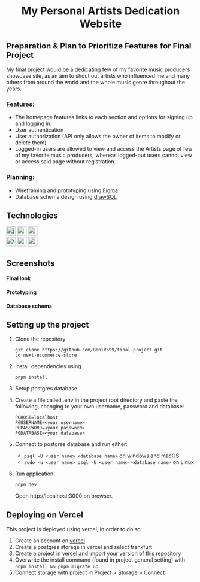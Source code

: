 <h1 align="center">My Personal Artists Dedication Website</h1>


## Preparation & Plan to Prioritize Features for Final Project

My final project would be a dedicating few of my favorite music producers showcase site, as an aim to shout out artists who influenced me and many others from around the world and the whole music genre throughout the years.

### Features:

- The homepage features links to each section and options for signing up and logging in.
 - User authentication 
 - User authorization (API only allows the owner of items to modify or delete them)
- Logged-in users are allowed to view and access the Artists page of few of my favorite music producers; whereas logged-out users cannot view or access said page without registration.

### Planning:

- Wireframing and prototyping using [Figma](https://www.figma.com/file/BoZFQhr77DZUiJXXN56pRH/My-Personal-Artists-Dedication-Webpage?type=design&mode=design&t=aeJNBureDcpTdrDB-0)
- Database schema design using [drawSQL](https://drawsql.app/teams/databased-1/diagrams/final-project)

## Technologies

<img height="25" src="https://img.shields.io/badge/JavaScript-323330?style=for-the-badge&logo=javascript&logoColor=F7DF1E" alt="javascript logo"/> <img height="25" src="https://img.shields.io/badge/Next-black?style=for-the-badge&logo=next.js&logoColor=white" alt="next js logo"/> <img height="25" src="https://img.shields.io/badge/react-%2320232a.svg?style=for-the-badge&logo=react&logoColor=%2361DAFB" alt="react logo"/> <br /> <img height="25" src="https://img.shields.io/badge/typescript-%23007ACC.svg?style=for-the-badge&logo=typescript&logoColor=white" alt="typescript logo"/> <img height="25" src="https://img.shields.io/badge/SASS-hotpink.svg?style=for-the-badge&logo=SASS&logoColor=white" alt="sass logo"/> <img height="25" src="https://img.shields.io/badge/postgres-%23316192.svg?style=for-the-badge&logo=postgresql&logoColor=white" alt="postgres logo"/>

## Screenshots

#### Final look

#### Prototyping

#### Database schema

## Setting up the project

1. Clone the repository
   ```
   git clone https://github.com/BeniV599/final-project.git
   cd next-ecommerce-store
   ```
2. Install dependencies using 
   ```
   pnpm install
   ````
4. Setup postgres database
5. Create a file called .env in the project root directory and paste the following, changing to your own username, password and database:
   ```
   PGHOST=localhost
   PGUSERNAME=<your username>
   PGPASSWORD=<your password>
   PGDATABASE=<your database>
   ```
5. Connect to postgres database and run either:
   - `psql -U <user name> <database name>` on windows and macOS
   - `sudo -u <user name> psql -U <user name> <database name>` on Linux

6. Run application
   ```
   pnpm dev
   ```
   Open http://localhost:3000 on browser.

## Deploying on Vercel

This project is deployed using vercel, in order to do so:

1. Create an account on [vercel](https://vercel.com/dashboard)
2. Create a postgres storage in vercel and select frankfurt
3. Create a project in vercel and import your version of this repository
4. Overwrite the install command (found in project general setting) with `pnpm install && pnpm migrate up`
5. Connect storage with project in Project > Storage > Connect
